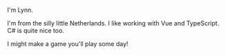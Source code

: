 I'm Lynn.

I'm from the silly little Netherlands.
I like working with Vue and TypeScript.
C# is quite nice too.

I might make a game you'll play some day!
